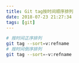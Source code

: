 ```yaml
---
title: Git tag按时间顺序排列
date: 2018-07-23 21:27:34
tags: [git]
---
```


```bash
# 按时间正序排列
git tag --sort=v:refname
# 按时间倒序排列
git tag --sort=-v:refname
```
